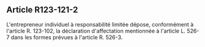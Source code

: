 Article R123-121-2
----
L'entrepreneur individuel à responsabilité limitée dépose, conformément à
l'article R. 123-102, la déclaration d'affectation mentionnée à l'article L.
526-7 dans les formes prévues à l'article R. 526-3.
